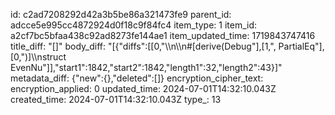 id: c2ad7208292d42a3b5be86a321473fe9
parent_id: adcce5e995cc4872924d0f18c9f84fc4
item_type: 1
item_id: a2cf7bc5bfaa438c92ad8273fe144ae1
item_updated_time: 1719843747416
title_diff: "[]"
body_diff: "[{\"diffs\":[[0,\"\\\n\\\n#[derive(Debug\"],[1,\", PartialEq\"],[0,\")]\\\nstruct EvenNu\"]],\"start1\":1842,\"start2\":1842,\"length1\":32,\"length2\":43}]"
metadata_diff: {"new":{},"deleted":[]}
encryption_cipher_text: 
encryption_applied: 0
updated_time: 2024-07-01T14:32:10.043Z
created_time: 2024-07-01T14:32:10.043Z
type_: 13